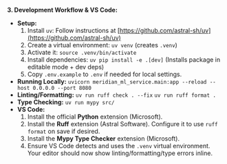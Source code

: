 **3. Development Workflow & VS Code:**

- **Setup:**
  1.  Install `uv`: Follow instructions at [https://github.com/astral-sh/uv](https://github.com/astral-sh/uv)
  2.  Create a virtual environment: `uv venv` (creates `.venv`)
  3.  Activate it: `source .venv/bin/activate`
  4.  Install dependencies: `uv pip install -e .[dev]` (Installs package in editable mode + dev deps)
  5.  Copy `.env.example` to `.env` if needed for local settings.
- **Running Locally:**
  `uvicorn meridian_ml_service.main:app --reload --host 0.0.0.0 --port 8080`
- **Linting/Formatting:**
  `uv run ruff check . --fix`
  `uv run ruff format .`
- **Type Checking:**
  `uv run mypy src/`
- **VS Code:**
  1.  Install the official **Python** extension (Microsoft).
  2.  Install the **Ruff** extension (Astral Software). Configure it to use `ruff format` on save if desired.
  3.  Install the **Mypy Type Checker** extension (Microsoft).
  4.  Ensure VS Code detects and uses the `.venv` virtual environment. Your editor should now show linting/formatting/type errors inline.
